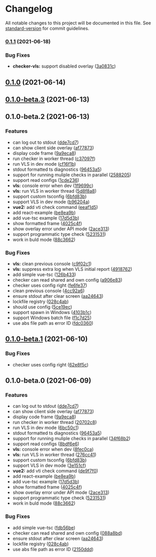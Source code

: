 # Changelog

All notable changes to this project will be documented in this file. See [standard-version](https://github.com/conventional-changelog/standard-version) for commit guidelines.

### [0.1.1](https://github.com/fi3ework/vite-plugin-checker/compare/v0.1.0...v0.1.1) (2021-06-18)


### Bug Fixes

* **checker-vls:** support disabled overlay ([3a0831c](https://github.com/fi3ework/vite-plugin-checker/commit/3a0831c3256785bb9a804c2a86635adb23c04de3))

## [0.1.0](https://github.com/fi3ework/vite-plugin-checker/compare/v0.1.0-beta.3...v0.1.0) (2021-06-14)

## [0.1.0-beta.3](https://github.com/fi3ework/vite-plugin-checker/compare/v0.1.0-beta.2...v0.1.0-beta.3) (2021-06-13)

## 0.1.0-beta.2 (2021-06-13)


### Features

* can log out to stdout ([dde7cd7](https://github.com/fi3ework/vite-plugin-checker/commit/dde7cd75eb0442f1bd38d54f5917c63cd4466cae))
* can show client side overlay ([af77873](https://github.com/fi3ework/vite-plugin-checker/commit/af778735d2223b3194ec3bdf96f9d17deb5331b0))
* display code frame ([9a9eca8](https://github.com/fi3ework/vite-plugin-checker/commit/9a9eca868bc0fffe1019a347b871cf859b50f366))
* run checker in worker thread ([c37097f](https://github.com/fi3ework/vite-plugin-checker/commit/c37097f3ea54ea26b743347e6a7e162033d4f639))
* run VLS in dev mode ([cf16f1b](https://github.com/fi3ework/vite-plugin-checker/commit/cf16f1b5f7808c2e01cac030ab6a25f1b512ecf4))
* stdout formatted ts diagnostics ([96453a5](https://github.com/fi3ework/vite-plugin-checker/commit/96453a56c934ccba513e2d10c400b2b6ca0b61cc))
* support for running muliple checks in parallel ([2588205](https://github.com/fi3ework/vite-plugin-checker/commit/258820515fc4cf543d5c72c80766dcaccec892a2))
* support read configs ([1cde236](https://github.com/fi3ework/vite-plugin-checker/commit/1cde236afcfc2f90cc1a113634f00a714e3c8cfd))
* **vls:** console error when dev ([1f9699c](https://github.com/fi3ework/vite-plugin-checker/commit/1f9699c560d0687f2db7fa9994f7b2326ae2a5d6))
* **vls:** run VLS in worker thread ([5d8f8a8](https://github.com/fi3ework/vite-plugin-checker/commit/5d8f8a8c99f3446d22515ce21ece0e0bb0dc55c2))
* support custom tsconfig ([6bfd83b](https://github.com/fi3ework/vite-plugin-checker/commit/6bfd83bdc4cbb39dbea13712e638030229bf9d28))
* support VLS in dev mode ([b96204a](https://github.com/fi3ework/vite-plugin-checker/commit/b96204a42472edb3a53a38951e5dd8bab6f47c1b))
* **vue2:** add vti check command ([eeaf1d5](https://github.com/fi3ework/vite-plugin-checker/commit/eeaf1d5f9b15aa57340286a091fb0caa40c03768))
* add react-example ([be8ea9b](https://github.com/fi3ework/vite-plugin-checker/commit/be8ea9b5ecd7d56b7553aa830a3dfd12389c0419))
* add vue-tsc example ([17d5d3b](https://github.com/fi3ework/vite-plugin-checker/commit/17d5d3b9233f3e6945349c3ab4c577dc2595f1c1))
* show formatted frame ([4025c4f](https://github.com/fi3ework/vite-plugin-checker/commit/4025c4f5d1e0275a31da69c27c7b19676871a6ad))
* show overlay error under API mode ([2ace313](https://github.com/fi3ework/vite-plugin-checker/commit/2ace313b546416382d4b2d608d0ff608184cf11c))
* support programmatic type check ([5231531](https://github.com/fi3ework/vite-plugin-checker/commit/5231531d3e805e72346a32bd075eddaccd28d962))
* work in buld mode ([88c3662](https://github.com/fi3ework/vite-plugin-checker/commit/88c3662eee95c5b21b77c2106b337238bc021303))


### Bug Fixes

* **vls:** clean previous console ([c9f02c1](https://github.com/fi3ework/vite-plugin-checker/commit/c9f02c169c889138b27b081f4d72f28531aabffc))
* **vls:** suppress extra log when VLS initial report ([4918762](https://github.com/fi3ework/vite-plugin-checker/commit/4918762f027703fbff6b7bf8443789825da5279d))
* add simple vue-tsc ([126b433](https://github.com/fi3ework/vite-plugin-checker/commit/126b4339a4353d05302fabb499b1cce236c8e855))
* checker can read shared and own config ([a906e83](https://github.com/fi3ework/vite-plugin-checker/commit/a906e83dc83557be793134d13880667e478ddfe4))
* checker uses config right ([fe6fe37](https://github.com/fi3ework/vite-plugin-checker/commit/fe6fe376a55e4333a726d204e1d6361a6c400de7))
* clean previous console ([4cc92a6](https://github.com/fi3ework/vite-plugin-checker/commit/4cc92a68c3d0c29481b3aeeb8f3f4896b8154b29))
* ensure stdout after clear screen ([aa24643](https://github.com/fi3ework/vite-plugin-checker/commit/aa246435edd8957fb7df288c936a80afdf1d51ef))
* lockfile registry ([028c4ab](https://github.com/fi3ework/vite-plugin-checker/commit/028c4ab4ea604a484fcf12f398670b24e2b88077))
* should use config ([5ce19ec](https://github.com/fi3ework/vite-plugin-checker/commit/5ce19ecd07765eaf0a72215d3cae705df0789faa))
* support spawn in Windows ([4103b1c](https://github.com/fi3ework/vite-plugin-checker/commit/4103b1ce18c2c92cfdd98b660250ad30a3e2b165))
* support Windows batch file ([f1c7d25](https://github.com/fi3ework/vite-plugin-checker/commit/f1c7d25b112956dbb0d318ce84f1a635f3e93066))
* use abs file path as error ID ([fdc0360](https://github.com/fi3ework/vite-plugin-checker/commit/fdc0360e990a5447a919e76a58ef2745c80d9344))

## [0.1.0-beta.1](https://github.com/fi3ework/vite-plugin-checker/compare/v0.1.0-beta.0...v0.1.0-beta.1) (2021-06-10)


### Bug Fixes

* checker uses config right ([62e8f5c](https://github.com/fi3ework/vite-plugin-checker/commit/62e8f5c6c474cf43a53f944bfd6c085a23a86218))

## 0.1.0-beta.0 (2021-06-09)


### Features

* can log out to stdout ([dde7cd7](https://github.com/fi3ework/vite-plugin-checker/commit/dde7cd75eb0442f1bd38d54f5917c63cd4466cae))
* can show client side overlay ([af77873](https://github.com/fi3ework/vite-plugin-checker/commit/af778735d2223b3194ec3bdf96f9d17deb5331b0))
* display code frame ([9a9eca8](https://github.com/fi3ework/vite-plugin-checker/commit/9a9eca868bc0fffe1019a347b871cf859b50f366))
* run checker in worker thread ([20702c8](https://github.com/fi3ework/vite-plugin-checker/commit/20702c82604e35e46c88d95dc15972f2f0c07078))
* run VLS in dev mode ([6bc50c1](https://github.com/fi3ework/vite-plugin-checker/commit/6bc50c1b2b1baf2978398e12520e829dc8500093))
* stdout formatted ts diagnostics ([96453a5](https://github.com/fi3ework/vite-plugin-checker/commit/96453a56c934ccba513e2d10c400b2b6ca0b61cc))
* support for running muliple checks in parallel ([34f68b2](https://github.com/fi3ework/vite-plugin-checker/commit/34f68b218c12691bb82b8a6f388990f11506a027))
* support read configs ([8bdf6e6](https://github.com/fi3ework/vite-plugin-checker/commit/8bdf6e6e4b0ee7cfc1ed1fce9d2a4428000074a7))
* **vls:** console error when dev ([8fec0ca](https://github.com/fi3ework/vite-plugin-checker/commit/8fec0ca1686057d95f144a7dcc1c0abf8f0f325d))
* **vls:** run VLS in worker thread ([276cc41](https://github.com/fi3ework/vite-plugin-checker/commit/276cc4149a50715da3011c34cd99ad130117c2eb))
* support custom tsconfig ([6bfd83b](https://github.com/fi3ework/vite-plugin-checker/commit/6bfd83bdc4cbb39dbea13712e638030229bf9d28))
* support VLS in dev mode ([3e151cf](https://github.com/fi3ework/vite-plugin-checker/commit/3e151cf72226c0611514d29d4f7db59760ea63d7))
* **vue2:** add vti check command ([de9f7f0](https://github.com/fi3ework/vite-plugin-checker/commit/de9f7f0f55868bf1d18c1992fa8b43638fa53c66))
* add react-example ([be8ea9b](https://github.com/fi3ework/vite-plugin-checker/commit/be8ea9b5ecd7d56b7553aa830a3dfd12389c0419))
* add vue-tsc example ([17d5d3b](https://github.com/fi3ework/vite-plugin-checker/commit/17d5d3b9233f3e6945349c3ab4c577dc2595f1c1))
* show formatted frame ([4025c4f](https://github.com/fi3ework/vite-plugin-checker/commit/4025c4f5d1e0275a31da69c27c7b19676871a6ad))
* show overlay error under API mode ([2ace313](https://github.com/fi3ework/vite-plugin-checker/commit/2ace313b546416382d4b2d608d0ff608184cf11c))
* support programmatic type check ([5231531](https://github.com/fi3ework/vite-plugin-checker/commit/5231531d3e805e72346a32bd075eddaccd28d962))
* work in buld mode ([88c3662](https://github.com/fi3ework/vite-plugin-checker/commit/88c3662eee95c5b21b77c2106b337238bc021303))


### Bug Fixes

* add simple vue-tsc ([fdb56be](https://github.com/fi3ework/vite-plugin-checker/commit/fdb56be2a35a87e55d0ce52ba1c338c79d8b1afb))
* checker can read shared and own config ([088a8bd](https://github.com/fi3ework/vite-plugin-checker/commit/088a8bd21b5421a609a65f8fdb6e3d6498ddeba3))
* ensure stdout after clear screen ([aa24643](https://github.com/fi3ework/vite-plugin-checker/commit/aa246435edd8957fb7df288c936a80afdf1d51ef))
* lockfile registry ([028c4ab](https://github.com/fi3ework/vite-plugin-checker/commit/028c4ab4ea604a484fcf12f398670b24e2b88077))
* use abs file path as error ID ([2150ddd](https://github.com/fi3ework/vite-plugin-checker/commit/2150ddd40a462d462db3ed18b11b7e23b5b016ab))
